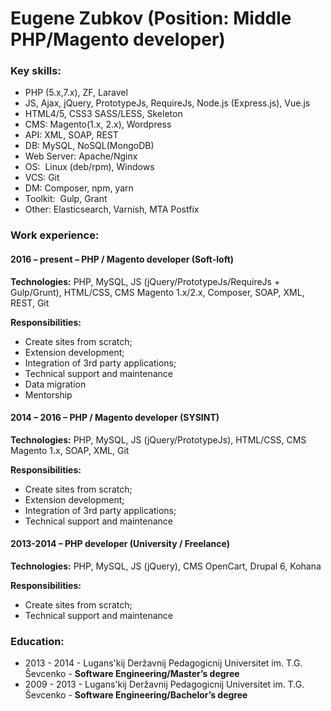 # Eugene Zubkov  (Position: Middle PHP/Magento developer)

### Key skills:

* PHP (5.x,7.x), ZF, Laravel
* JS, Ajax, jQuery, PrototypeJs, RequireJs, Node.js (Express.js), Vue.js
* HTML4/5, CSS3 SASS/LESS, Skeleton
* CMS: Magento(1.x, 2.x), Wordpress
* API: XML, SOAP, REST
* DB: MySQL, NoSQL(MongoDB) 
* Web Server: Apache/Nginx
* OS:  Linux (deb/rpm), Windows
* VCS: Git
* DM:  Composer, npm, yarn
* Toolkit:  Gulp, Grant
* Other: Elasticsearch, Varnish, MTA Postfix


### Work experience: 

#### 2016 – present – PHP / Magento  developer  (Soft-loft) 

__Technologies:__ PHP, MySQL, JS (jQuery/PrototypeJs/RequireJs + Gulp/Grunt), HTML/CSS, CMS Magento 1.x/2.x, Composer,  SOAP, XML, REST, Git

__Responsibilities:__
* Create sites from scratch;
* Extension development;
* Integration of 3rd party applications;
* Technical support and maintenance
* Data migration
* Mentorship


#### 2014 – 2016 –  PHP / Magento  developer  (SYSINT) 

__Technologies:__ PHP, MySQL, JS (jQuery/PrototypeJs), HTML/CSS, CMS Magento 1.x,  SOAP, XML, Git

__Responsibilities:__
* Create sites from scratch;
* Extension development;
* Integration of 3rd party applications;
* Technical support and maintenance

#### 2013-2014 – PHP developer (University / Freelance)

__Technologies:__ PHP, MySQL, JS (jQuery), CMS OpenCart, Drupal 6, Kohana

__Responsibilities:__
* Create sites from scratch;
* Technical support and maintenance


### Education:

* 2013 - 2014 - Lugans'kij Deržavnij Pedagogicnij Universitet im. T.G. Ševcenko - __Software Engineering/Master’s degree__
* 2009 - 2013 - Lugans'kij Deržavnij Pedagogicnij Universitet im. T.G. Ševcenko - __Software Engineering/Bachelor’s degree__
